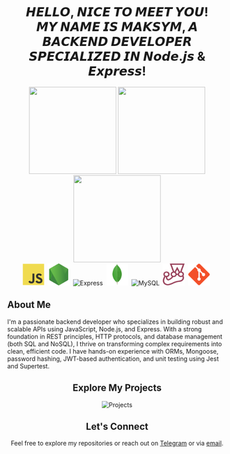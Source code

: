 <h1 align="center">
  𝙃𝙀𝙇𝙇𝙊, 𝙉𝙄𝘾𝙀 𝙏𝙊 𝙈𝙀𝙀𝙏 𝙔𝙊𝙐!<br>
  𝙈𝙔 𝙉𝘼𝙈𝙀 𝙄𝙎 𝙈𝘼𝙆𝙎𝙔𝙈, 𝘼 𝘽𝘼𝘾𝙆𝙀𝙉𝘿 𝘿𝙀𝙑𝙀𝙇𝙊𝙋𝙀𝙍 𝙎𝙋𝙀𝘾𝙄𝘼𝙇𝙄𝙕𝙀𝘿 𝙄𝙉 𝙉𝙤𝙙𝙚.𝙟𝙨 & 𝙀𝙭𝙥𝙧𝙚𝙨𝙨!
</h1>

<div id="header" align="center">
  <img src="https://media.giphy.com/media/8qFQA9iD8FS1Txuv9N/giphy.gif" width="200" height="200"/>
  <img src="https://media.giphy.com/media/1oFT5UBBFFfXOLxrXJ/giphy.gif" width="200" height="200"/>
  <img src="https://media.giphy.com/media/4YZNYcTybcYTnROykG/giphy.gif" width="200" height="200"/>
</div>

<div id="icons" align="center">
  <!-- Tech Stack Icons -->
  <img src="https://github.com/devicons/devicon/blob/master/icons/javascript/javascript-original.svg" title="JavaScript" alt="JavaScript" width="50" height="50"/>&nbsp;
  <img src="https://github.com/devicons/devicon/blob/master/icons/nodejs/nodejs-original.svg" title="Node.js" alt="Node.js" width="50" height="50"/>&nbsp;
  <img src="https://upload.wikimedia.org/wikipedia/commons/6/64/Expressjs.png" title="Express" alt="Express" width="50" height="50"/>&nbsp;
  <img src="https://github.com/devicons/devicon/blob/master/icons/mongodb/mongodb-original.svg" title="MongoDB" alt="MongoDB" width="50" height="50"/>&nbsp;
  <img src="https://www.vectorlogo.zone/logos/mysql/mysql-official.svg" title="MySQL" alt="MySQL" width="50" height="50"/>&nbsp;
  <img src="https://github.com/devicons/devicon/blob/master/icons/jest/jest-plain.svg" title="Jest" alt="Jest" width="50" height="50"/>&nbsp;
  <img src="https://github.com/devicons/devicon/blob/master/icons/git/git-original.svg" title="Git" alt="Git" width="50" height="50"/>&nbsp;
</div>

<div align="justify">
  <h2>About Me</h2>
</div>

<p>
  I'm a passionate backend developer who specializes in building robust and scalable APIs using JavaScript, Node.js, and Express. With a strong foundation in REST principles, HTTP protocols, and database management (both SQL and NoSQL), I thrive on transforming complex requirements into clean, efficient code. I have hands-on experience with ORMs, Mongoose, password hashing, JWT-based authentication, and unit testing using Jest and Supertest.
</p>

<div align="center">
  <h2>Explore My Projects</h2>
  <img src="https://thumb.ac-illust.com/f5/f5ddf4a4745509cf29d6237d8c8b34f0_t.jpeg" alt="Projects" width="300px">
</div>

<div align="center">
  <h2>Let's Connect</h2>
  <p>
    Feel free to explore my repositories or reach out on <a href="[t.me/guvzan](https://t.me/guvzan)">Telegram</a> or via <a href="mailto:maksymhovzan@gmail.com">email</a>.
  </p>
</div>
